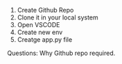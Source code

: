 1. Create Github Repo
2. Clone it in your local system
3. Open VSCODE
4. Create new env
5. Creatge app.py file


Questions:
Why Github repo required.
